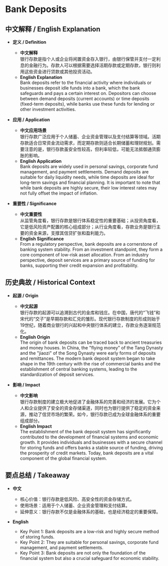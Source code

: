 # Bank Deposits

## 中文解释 / English Explanation

* **定义 / Definition**  
  - **中文解释**  
    银行存款是指个人或企业将闲置资金存入银行，由银行保管并支付一定利息的金融行为。存款人可以根据需要选择活期存款或定期存款，银行则利用这些资金进行贷款或其他投资活动。  
  - **English Explanation**  
    Bank deposits refer to the financial activity where individuals or businesses deposit idle funds into a bank, which the bank safeguards and pays a certain interest on. Depositors can choose between demand deposits (current accounts) or time deposits (fixed-term deposits), while banks use these funds for lending or other investment activities.

* **应用 / Application**  
  - **中文应用场景**  
    银行存款广泛应用于个人储蓄、企业资金管理以及支付结算等领域。活期存款适合日常资金流动需求，而定期存款则适合长期储蓄和理财规划。需要注意的是，银行存款虽安全性较高，但利率较低，可能无法抵御通货膨胀的影响。  
  - **English Application**  
    Bank deposits are widely used in personal savings, corporate fund management, and payment settlements. Demand deposits are suitable for daily liquidity needs, while time deposits are ideal for long-term savings and financial planning. It is important to note that while bank deposits are highly secure, their low interest rates may not fully offset the impact of inflation.

* **重要性 / Significance**  
  - **中文重要性**  
    从监管角度看，银行存款是银行体系稳定性的重要基础；从投资角度看，它是低风险资产配置的核心组成部分；从行业角度看，存款业务是银行主要的资金来源，支撑其信贷扩张和盈利能力。  
  - **English Significance**  
    From a regulatory perspective, bank deposits are a cornerstone of banking system stability. From an investment standpoint, they form a core component of low-risk asset allocation. From an industry perspective, deposit services are a primary source of funding for banks, supporting their credit expansion and profitability.

## 历史典故 / Historical Context

* **起源 / Origin**  
  - **中文起源**  
    银行存款的起源可以追溯到古代的金库和钱庄。在中国，唐代的“飞钱”和宋代的“交子”是早期存款和汇兑的雏形。现代银行存款制度的形成则始于19世纪，随着商业银行的兴起和中央银行体系的建立，存款业务逐渐规范化。  
  - **English Origin**  
    The origin of bank deposits can be traced back to ancient treasuries and money houses. In China, the "flying money" of the Tang Dynasty and the "jiaozi" of the Song Dynasty were early forms of deposits and remittances. The modern bank deposit system began to take shape in the 19th century with the rise of commercial banks and the establishment of central banking systems, leading to the standardization of deposit services.

* **影响 / Impact**  
  - **中文影响**  
    银行存款制度的建立极大地促进了金融体系的完善和经济的发展。它为个人和企业提供了安全的资金存储渠道，同时也为银行提供了稳定的资金来源，推动了信贷市场的繁荣。如今，银行存款已成为全球金融体系的重要组成部分。  
  - **English Impact**  
    The establishment of the bank deposit system has significantly contributed to the development of financial systems and economic growth. It provides individuals and businesses with a secure channel for storing funds and offers banks a stable source of funding, driving the prosperity of credit markets. Today, bank deposits are a vital component of the global financial system.

## 要点总结 / Takeaway

* **中文**  
  - 核心价值：银行存款是低风险、高安全性的资金存储方式。  
  - 使用场景：适用于个人储蓄、企业资金管理和支付结算。  
  - 延伸意义：银行存款不仅是金融体系的基础，也是经济稳定的重要保障。  

* **English**  
  - Key Point 1: Bank deposits are a low-risk and highly secure method of storing funds.  
  - Key Point 2: They are suitable for personal savings, corporate fund management, and payment settlements.  
  - Key Point 3: Bank deposits are not only the foundation of the financial system but also a crucial safeguard for economic stability.